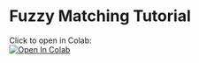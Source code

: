 # Fuzzy Matching Tutorial  
Click to open in Colab:  
[![Open In Colab](https://colab.research.google.com/assets/colab-badge.svg)](https://colab.research.google.com/github/SeguelLab/tutorial-sicss/blob/main/fuzzy%20matching%20tutorial/fuzzy_matching_tutorial.ipynb)
